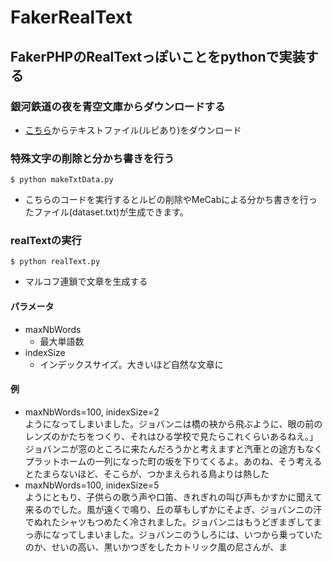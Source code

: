 # FakerRealText

## FakerPHPのRealTextっぽいことをpythonで実装する

### 銀河鉄道の夜を青空文庫からダウンロードする

- [こちら](https://www.aozora.gr.jp/cards/000081/card456.html)からテキストファイル(ルビあり)をダウンロード

### 特殊文字の削除と分かち書きを行う

```
$ python makeTxtData.py
```
- こちらのコードを実行するとルビの削除やMeCabによる分かち書きを行ったファイル(dataset.txt)が生成できます。

### realTextの実行

```
$ python realText.py
```
- マルコフ連鎖で文章を生成する

#### パラメータ

- maxNbWords
  - 最大単語数
- indexSize
  - インデックスサイズ。大きいほど自然な文章に

#### 例
- maxNbWords=100, inidexSize=2  
ようになってしまいました。ジョバンニは橋の袂から飛ぶように、眼の前のレンズのかたちをつくり、それはひる学校で見たらこれくらいあるねえ。」ジョバンニが窓のところに来たんだろうかと考えますと汽車との途方もなくプラットホームの一列になった町の坂を下りてくるよ。あのね、そう考えるとたまらないほど、そこらが、つかまえられる鳥よりは熱した
- maxNbWords=100, inidexSize=5  
ようにともり、子供らの歌う声や口笛、きれぎれの叫び声もかすかに聞えて来るのでした。風が遠くで鳴り、丘の草もしずかにそよぎ、ジョバンニの汗でぬれたシャツもつめたく冷されました。ジョバンニはもうどぎまぎしてまっ赤になってしまいました。ジョバンニのうしろには、いつから乗っていたのか、せいの高い、黒いかつぎをしたカトリック風の尼さんが、ま
